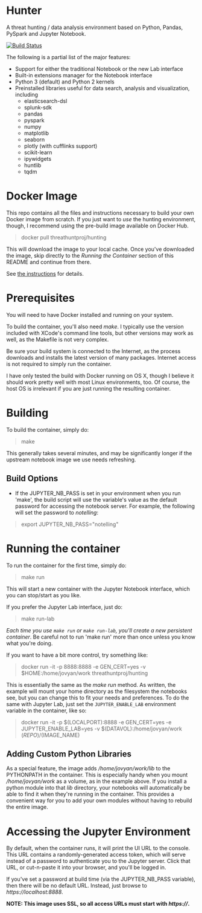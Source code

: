 # Hunter
A threat hunting / data analysis environment based on Python, Pandas, PySpark and Jupyter Notebook.

[![Build Status](https://travis-ci.com/ThreatHuntingProject/hunter.svg?branch=master)](https://travis-ci.com/ThreatHuntingProject/hunter)

The following is a partial list of the major features:

* Support for either the traditional Notebook or the new Lab interface
* Built-in extensions manager for the Notebook interface
* Python 3 (default) and Python 2 kernels
* Preinstalled libraries useful for data search, analysis and visualization, including
  * elasticsearch-dsl
  * splunk-sdk
  * pandas
  * pyspark
  * numpy
  * matplotlib
  * seaborn
  * plotly (with cufflinks support)
  * scikit-learn
  * ipywidgets
  * huntlib
  * tqdm

# Docker Image
This repo contains all the files and instructions necessary to build your own Docker image from scratch. If you just want to *use* the hunting environment, though, I recommend using the pre-build image available on Docker Hub.  

>  docker pull threathuntproj/hunting

This will download the image to your local cache.  Once you've downloaded the image, skip directly to the *Running the Container* section of this README and continue from there.

See [the instructions](https://hub.docker.com/r/threathuntproj/hunting/) for details.

# Prerequisites
You will need to have Docker installed and running on your system.  

To build the container, you'll also need _make_.  I typically use the version included with XCode's command line tools, but other versions may work as well, as the Makefile is not very complex.

Be sure your build system is connected to the Internet, as the process downloads and installs the latest version of many packages.  Internet access is not required to simply run the container.

I have only tested the build with Docker running on OS X, though I believe it should work pretty well with most Linux environments, too.  Of course, the host OS is irrelevant if you are just running the resulting container.

# Building
To build the container, simply do:

> make

This generally takes several minutes, and may be significantly longer if the upstream notebook image we use needs refreshing.

## Build Options
* If the JUPYTER_NB_PASS is set in your environment when you run 'make', the build script will use the variable's value as the default password for accessing the notebook server.  For example, the following will set the password to _notelling_:
> export JUPYTER_NB_PASS="notelling"

# Running the container
To run the container for the first time, simply do:

> make run

This will start a new container with the Jupyter Notebook interface, which you can stop/start as you like.  

If you prefer the Jupyter Lab interface, just do:

> make run-lab

_Each time you use `make run` or `make run-lab`, you'll create a new persistent container_.  Be careful not to run 'make run' more than once unless you know what you're doing.

If you want to have a bit more control, try something like:

> docker run -it -p 8888:8888 -e GEN_CERT=yes -v $HOME:/home/jovyan/work threathuntproj/hunting

This is essentially the same as the _make run_ method.  As written, the example will mount your home directory as the filesystem the notebooks see, but you can change this to fit your needs and preferences. To do the same with Jupyter Lab, just set the `JUPYTER_ENABLE_LAB` environment variable in the container, like so:

> docker run -it -p $(LOCALPORT):8888 -e GEN_CERT=yes -e JUPYTER_ENABLE_LAB=yes -v $(DATAVOL):/home/jovyan/work $(REPO)/$(IMAGE_NAME)

## Adding Custom Python Libraries

As a special feature, the image adds _/home/jovyan/work/lib_ to the PYTHONPATH in the container.  This is especially handy when you mount _/home/jovyan/work_ as a volume, as in the example above.  If you install a python module into that _lib_ directory, your notebooks will automatically be able to find it when they're running in the container.  This provides a convenient way for you to add your own modules without having to rebuild the entire image.

# Accessing the Jupyter Environment
By default, when the container runs, it will print the UI URL to the console.  This URL contains a randomly-generated access token, which will serve instead of a password to authenticate you to the Jupyter server.  Click that URL, or cut-n-paste it into your browser, and you'll be logged in.

If you've set a password at build time (via the JUPYTER_NB_PASS variable), then there will be no default URL.  Instead, just browse to _https://localhost:8888_.

**NOTE: This image uses SSL, so all access URLs must start with _https://_.**

